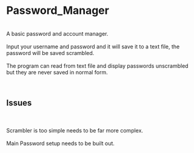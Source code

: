 # Password_Manager
<br>A basic password and account manager.</br> 
<br>Input your username and password and it will save it to a text file, the password will be saved scrambled.</br>
<br>The program can read from text file and display passwords unscrambled but they are never saved in normal form.</br> 

<br><h2>Issues</h2></br>
<br>Scrambler is too simple needs to be far more complex.</br>
<br>Main Password setup needs to be built out.</br> 
